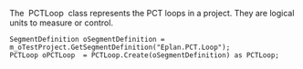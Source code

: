 The  PCTLoop  class represents the PCT loops in a project. They are logical units to measure or control.

 ``` 
 SegmentDefinition oSegmentDefinition = m_oTestProject.GetSegmentDefinition("Eplan.PCT.Loop");
 PCTLoop oPCTLoop  = PCTLoop.Create(oSegmentDefinition) as PCTLoop;
 ``` 

